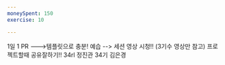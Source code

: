 ```yaml
---
moneySpent: 150
exercise: 10

---
```



1일 1 PR --->템플릿으로 충분!
예습 --> 세션 영상 시청!! (3기수 영상만 참고)
프로젝트할때 공유잘하기!!
34rl 정진관
34기 김은경